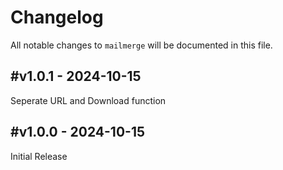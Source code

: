 # Changelog

All notable changes to `mailmerge` will be documented in this file.

## #v1.0.1 - 2024-10-15

Seperate URL and Download function

## #v1.0.0 - 2024-10-15

Initial Release
